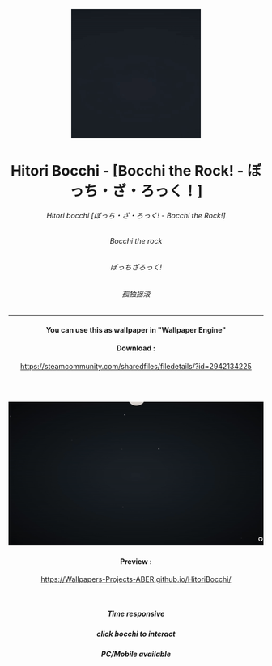 <div align = "center">

![preview_2](Preview_new.gif)

# Hitori Bocchi - [Bocchi the Rock! - ぼっち・ざ・ろっく！]
###### Hitori bocchi [ぼっち・ざ・ろっく! - Bocchi the Rock!]
###### Bocchi the rock
###### ぼっちざろっく!
###### 孤独摇滚

------------------


#### You can use this as wallpaper in "Wallpaper Engine"

#### Download :

https://steamcommunity.com/sharedfiles/filedetails/?id=2942134225

</br></br>

![preview_2](Preview_full.gif)

#### Preview :

https://Wallpapers-Projects-ABER.github.io/HitoriBocchi/


</br>

##### Time responsive
##### click bocchi to interact
##### PC/Mobile available



</div>
